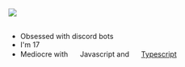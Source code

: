 # 
<div>
<img src='https://media.discordapp.net/attachments/1075870936106029096/1100073793604562944/W96z.jpg' />
<br/>
<br/>

- Obsessed with discord bots
- I'm 17
- Mediocre with <img src="https://cdn.discordapp.com/emojis/1100077227368009859" width="16" height="16" /> Javascript and  <img src="https://cdn.discordapp.com/emojis/1100077201371709480" width="16" height="16" > [Typescript](https://www.typescriptlang.org/)